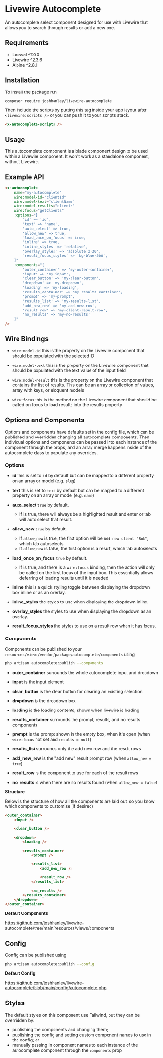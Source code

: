 # Livewire Autocomplete

An autocomplete select component designed for use with Livewire that allows you to search through results or add a new one.

## Requirements

- Laravel ^7.0.0
- Livewire ^2.3.6
- Alpine ^2.8.1

## Installation

To install the package run

```bash
composer require joshhanley/livewire-autocomplete
```

Then include the scripts by putting this tag inside your app layout after `<livewire:scripts />` or you can push it to your scripts stack.

```html
<x-autocomplete-scripts />
```

## Usage

This autocomplete component is a blade component design to be used within a Livewire component. It won't work as a standalone component, without Livewire.

## Example API

```html
<x-autocomplete
    name="my-autocomplete"
    wire:model-id="clientId"
    wire:model-text="clientName"
    wire:model-results="clients"
    wire:focus="getClients"
    :options="[
        'id' => 'id',
        'text' => 'name',
        'auto_select' => true,
        'allow_new' => true,
        'load_once_on_focus' => true,
        'inline' => true,
        'inline_styles' => 'relative',
        'overlay_styles' => 'absolute z-30',
        'result_focus_styles' => 'bg-blue-500',
    ]"
    :components="[
        'outer_container' => 'my-outer-container',
        'input' => 'my-input',
        'clear_button' => 'my-clear-button',
        'dropdown' => 'my-dropdown',
        'loading' => 'my-loading',
        'results_container' => 'my-results-container',
        'prompt' => 'my-prompt',
        'results_list' => 'my-results-list',
        'add_new_row' => 'my-add-new-row',
        'result_row' => 'my-client-result-row',
        'no_results' => 'my-no-results',
    ]"
/>
```

## Wire Bindings

- `wire:model-id` this is the property on the Livewire component that should be populated with the selected ID

- `wire:model-text` this is the property on the Livewire component that should be populated with the text value of the input field

- `wire:model-result` this is the property on the Livewire component that contains the list of results.
This can be an array or collection of values, array with keys, or eloquent models

- `wire:focus` this is the method on the Livewire component that should be called on focus to load results into the results property

## Options and Components

Options and components have defaults set in the config file, which can be published and overridden changing all autocomplete components.
Then individual options and components can be passed into each instance of the component through the props, and an array merge happens inside of the autocomplete class to populate any overrides.

### Options

- **id** this is set to `id` by default but can be mapped to a different property on an array or model (e.g. `slug`)

- **text** this is set to `text` by default but can be mapped to a different property on an array or model (e.g. `name`)

- **auto_select** `true` by default.
    - If is true, there will always be a highlighted result and enter or tab will auto select that result.

- **allow_new** `true` by default.
    - If `allow_new` is true, the first option will be `Add new client "Bob"`, which tab autoselects
    - If `allow_new` is false, the first option is a result, which tab autoselects

- **load_once_on_focus** `true` by default.
    - If is true, and there is a `wire:focus` binding, then the action will only be called on the first focus of the input box. This essentially allows deferring of loading results until it is needed.

- **inline** this is a quick styling toggle between displaying the dropdown box inline or as an overlay.

- **inline_styles** the styles to use when displaying the dropdown inline.

- **overlay_styles** the styles to use when displaying the dropdown as an overlay.

- **result_focus_styles** the styles to use on a result row when it has focus.


### Components

Components can be published to your `resources/views/vendor/package/autocomplete/components` using
```bash
php artisan autocomplete:publish --components
```

- **outer_container** surrounds the whole autocomplete input and dropdown

- **input** is the input element

- **clear_button** is the clear button for clearing an existing selection

- **dropdown** is the dropdown box

- **loading** is the loading contents, shown when livewire is loading

- **results_container** surrounds the prompt, results, and no results components

- **prompt** is the prompt shown in the empty box, when it's open (when `wire:focus` not set and `results = null`)

- **results_list** surrounds only the add new row and the result rows

- **add_new_row** is the "add new" result prompt row (when `allow_new = true`)

- **result_row** is the component to use for each of the result rows

- **no_results** is when there are no results found (when `allow_new = false`)


**Structure**

Below is the structure of how all the components are laid out, so you know which components to customise (if desired)

```html
<outer_container>
    <input />

    <clear_button />

    <dropdown>
        <loading />

        <results_container>
            <prompt />

            <results_list>
                <add_new_row />

                <result_row />
            </results_list>

            <no_results />
        </results_container>
    </dropdown>
</outer_container>
```

**Default Components**

https://github.com/joshhanley/livewire-autocomplete/tree/main/resources/views/components

## Config

Config can be published using
```bash
php artisan autocomplete:publish --config
```

**Default Config**

https://github.com/joshhanley/livewire-autocomplete/blob/main/config/autocomplete.php

## Styles

The default styles on this component use Tailwind, but they can be overridden by:
- publishing the components and changing them;
- publishing the config and setting custom component names to use in the config; or
- manually passing in component names to each instance of the autocomplete component through the `components` prop
